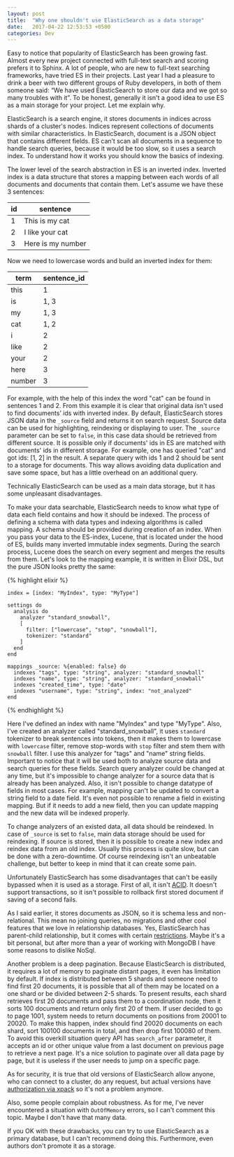 ```yaml
---
layout: post
title:  "Why one shouldn't use ElasticSearch as a data storage"
date:   2017-04-22 12:53:53 +0500
categories: Dev
---
```

Easy to notice that popularity of ElasticSearch has been growing fast. Almost every new project connected with full-text search and scoring prefers it to Sphinx. A lot of people, who are new to full-text searching frameworks, have tried ES in their projects. Last year I had a pleasure to drink a beer with two different groups of Ruby developers, in both of them someone said: “We have used ElasticSearch to store our data and we got so many troubles with it”. To be honest, generally it isn't a good idea to use ES as a main storage for your project. Let me explain why.

ElasticSearch is a search engine, it stores documents in indices across shards of a cluster's nodes. Indices represent collections of documents with similar characteristics. In ElasticSearch, document is a JSON object that contains different fields. ES can’t scan all documents in a sequence to handle search queries, because it would be too slow, so it uses a search index. To understand how it works you should know the basics of indexing.

The lower level of the search abstraction in ES is an inverted index. Inverted index is a data structure that stores a mapping between each words of all documents and documents that contain them. Let's assume we have these 3 sentences:

| id | sentence          |
|----|-------------------|
| 1  | This is my cat    |
| 2  | I like your cat   |
| 3  | Here is my number |

Now we need to lowercase words and build an inverted index for them:

| term   | sentence_id |
|--------|-------------|
| this   | 1           |
| is     | 1, 3        |
| my     | 1, 3        |
| cat    | 1, 2        |
| i      | 2           |
| like   | 2           |
| your   | 2           |
| here   | 3           |
| number | 3           |

For example, with the help of this index the word "cat" can be found in sentences 1 and 2. From this example it is clear that original data isn't used to find documents’ ids with inverted index. By default, ElasticSearch stores JSON data in the `_source` field and returns it on search request. Source data can be used for highlighting, reindexing or displaying to user. The `_source` parameter can be set to `false`, in this case data should be retrieved from different source. It is possible only if documents' ids in ES are matched with documents' ids in different storage. For example, one has queried "cat" and got ids: [1, 2] in the result. A separate query with ids 1 and 2 should be sent to a storage for documents. This way allows avoiding data duplication and save some space, but has a little overhead on an additional query.

Technically ElasticSearch can be used as a main data storage, but it has some unpleasant disadvantages.

To make your data searchable, ElasticSearch needs to know what type of data each field contains and how it should be indexed. The process of defining a schema with data types and indexing algorithms is called mapping. A schema should be provided during creation of an index. When you pass your data to the ES-index, Lucene, that is located under the hood of ES, builds many inverted immutable index segments. During the search process, Lucene does the search on every segment and merges the results from them. Let's look to the mapping example, it is written in Elixir DSL, but the pure JSON looks pretty the same:

{% highlight elixir %}

    index = [index: "MyIndex", type: "MyType"]

    settings do
      analysis do
        analyzer "standard_snowball",
        [
          filter: ["lowercase", "stop", "snowball"],
          tokenizer: "standard"
        ]
      end
    end

    mappings _source: %{enabled: false} do
      indexes "tags", type: "string", analyzer: "standard_snowball"
      indexes "name", type: "string", analyzer: "standard_snowball"
      indexes "created_time", type: "date"
      indexes "username", type: "string", index: "not_analyzed"
    end

{% endhighlight %}

Here I've defined an index with name "MyIndex" and type "MyType". Also, I've created an analyzer called "standard_snowball", it uses `standard` tokenizer to break sentences into tokens, then it makes them to lowercase with `lowercase` filter, remove stop-words with `stop` filter and stem them with `snowball` filter. I use this analyzer for "tags" and "name" string fields. Important to notice that it will be used both to analyze source data and search queries for these fields. Search query analyzer could be changed at any time, but it's impossible to change analyzer for a source data that is already has been analyzed. Also, it isn't possible to change datatype of fields in most cases. For example, mapping can't be updated to convert a string field to a date field. It's even not possible to rename a field in existing mapping. But if it needs to add a new field, then you can update mapping and the new data will be indexed properly.

To change analyzers of an existed data, all data should be reindexed. In case of `_source` is set to `false`, main data storage should be used for reindexing. If source is stored, then it is possible to create a new index and reindex data from an old index. Usually this process is quite slow, but can be done with a zero-downtime. Of course reindexing isn't an unbeatable challenge, but better to keep in mind that it can create some pain.

Unfortunately ElasticSearch has some disadvantages that can't be easily bypassed when it is used as a storage. First of all, it isn't [ACID](https://en.wikipedia.org/wiki/ACID). It doesn't support transactions, so it isn't possible to rollback first stored document if saving of a second fails.

As I said earlier, it stores documents as JSON, so it is schema less and non-relational. This mean no joining queries, no migrations and other cool features that we love in relationship databases. Yes, ElasticSearch has parent-child relationship, but it comes with certain [restrictions](https://www.elastic.co/guide/en/elasticsearch/reference/current/mapping-parent-field.html#_parent_child_restrictions). Maybe it's a bit personal, but after more than a year of working with MongoDB I have some reasons to dislike NoSql.

Another problem is a deep pagination. Because ElasticSearch is distributed, it requires a lot of memory to paginate distant pages, it even has limitation by default. If index is distributed between 5 shards and someone need to find first 20 documents, it is possible that all of them may be located on a one shard or be divided between 2-5 shards. To present results, each shard retrieves first 20 documents and pass them to a coordination node, then it sorts 100 documents and return only first 20 of them. If user decided to go to page 1001, system needs to return documents on positions from 20001 to 20020. To make this happen, index should find 20020 documents on each shard, sort 100100 documents in total, and then drop first 100080 of them. To avoid this overkill situation query API has `search_after` parameter, it accepts an id or other unique value from a last document on previous page to retrieve a next page. It's a nice solution to paginate over all data page by page, but it is useless if the user needs to jump on a specific page.

As for security, it is true that old versions of ElasticSearch allow anyone, who can connect to a cluster, do any request, but actual versions have [authorization via xpack](https://www.elastic.co/guide/en/x-pack/current/xpack-security.html) so it's not a problem anymore.

Also, some people complain about robustness. As for me, I've never encountered a situation with `OutOfMemory` errors, so I can't comment this topic. Maybe I don't have that many data.

If you OK with these drawbacks, you can try to use ElasticSearch as a primary database, but I can't recommend doing this. Furthermore, even authors don't promote it as a storage.
